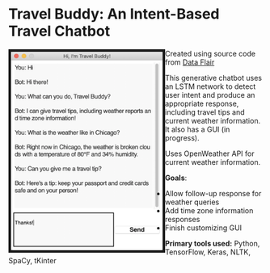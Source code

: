 # Travel Buddy: An Intent-Based Travel Chatbot

<img align="left" width="300" border="5" src="travel_buddy_preview.png">

Created using source code from [Data Flair](https://data-flair.training/blogs/python-chatbot-project/)

This generative chatbot uses an LSTM network to detect user intent and produce an appropriate response, including travel tips and current weather information. It also has a GUI (in progress).

Uses OpenWeather API for current weather information.

**Goals**:
 - Allow follow-up response for weather queries
 - Add time zone information responses
 - Finish customizing GUI

**Primary tools used:** Python, TensorFlow, Keras, NLTK, SpaCy, tKinter
